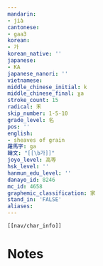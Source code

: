 ```yaml
---
mandarin:
- jià
cantonese:
- gaa3
korean:
- 가
korean_native: ''
japanese:
- KA
japanese_nanori: ''
vietnamese:
middle_chinese_initial: k
middle_chinese_final: ɣa
stroke_count: 15
radical: 禾
skip_number: 1-5-10
grade_level: 名
pos: ''
english:
- sheaves of grain
羅馬字: ga
韓文: "[[\b가]]"
joyo_level: 高等
hsk_level: ''
hanmun_edu_level: ''
danayo_id: 8246
mc_id: 4658
graphemic_classification: 家
stand_in: 'FALSE'
aliases:
---
```

```meta-bind-embed
[[nav/char_info]]
```

# Notes
